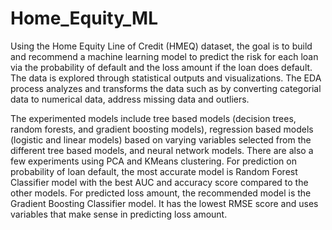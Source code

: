# Home_Equity_ML

Using the Home Equity Line of Credit (HMEQ) dataset, the goal is to build and recommend a machine learning model to predict the risk for each loan via the probability of default and the loss amount if the loan does default. The data is explored through statistical outputs and visualizations. The EDA process analyzes and transforms the data such as by converting categorial data to numerical data, address missing data and outliers. 

The experimented models include tree based models (decision trees, random forests, and gradient boosting models), regression based models (logistic and linear models) based on varying variables selected from the different tree based models, and neural network models. There are also a few experiments using PCA and KMeans clustering. For prediction on probability of loan default, the most accurate model is Random Forest Classifier model with the best AUC and accuracy score compared to the other models. For predicted loss amount, the recommended model is the Gradient Boosting Classifier model. It has the lowest RMSE score and uses variables that make sense in predicting loss amount. 
